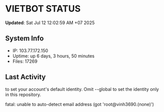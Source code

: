 # VIETBOT STATUS
**Updated**: Sat Jul 12 12:02:59 AM +07 2025

## System Info
- IP: 103.77.172.150
- Uptime: up 6 days, 3 hours, 50 minutes
- Files: 17269

## Last Activity

to set your account's default identity.
Omit --global to set the identity only in this repository.

fatal: unable to auto-detect email address (got 'root@vinh3690.(none)')
